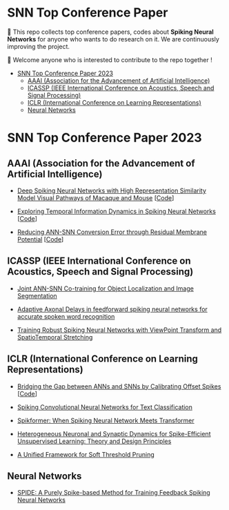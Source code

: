 # SNN Top Conference Paper

👋 This repo collects top conference papers, codes about **Spiking Neural Networks** for anyone who wants to do research on it. We are continuously improving the project.

🤗 Welcome anyone who is interested to contribute to the repo together !

- [SNN Top Conference Paper 2023](#snn-top-conference-paper-2023)
  * [AAAI (Association for the Advancement of Artificial Intelligence)](#aaai-association-for-the-advancement-of-artificial-intelligence)
  * [ICASSP (IEEE International Conference on Acoustics, Speech and Signal Processing)](#icassp-ieee-international-conference-on-acoustics-speech-and-signal-processing)
  * [ICLR (International Conference on Learning Representations)](#iclr-international-conference-on-learning-representations)
  * [Neural Networks](#neural-networks)

# SNN Top Conference Paper 2023


## AAAI (Association for the Advancement of Artificial Intelligence)

- [Deep Spiking Neural Networks with High Representation Similarity Model Visual Pathways of Macaque and Mouse](https://arxiv.org/abs/2303.06060) [[Code](https://github.com/hzc1208/ANN2SNN_SRP)]

- [Exploring Temporal Information Dynamics in Spiking Neural Networks](https://arxiv.org/abs/2211.14406) [[Code](https://github.com/intelligent-computing-lab-yale/exploring-temporal-information-dynamics-in-spiking-neural-networks)]

- [Reducing ANN-SNN Conversion Error through Residual Membrane Potential](https://arxiv.org/abs/2302.02091) [[Code](https://github.com/grasshlw/snn-neural-similarity)]


## ICASSP (IEEE International Conference on Acoustics, Speech and Signal Processing)

- [ Joint ANN-SNN Co-training for Object Localization and Image Segmentation](https://arxiv.org/abs/2303.12738)

- [ Adaptive Axonal Delays in feedforward spiking neural networks for accurate spoken word recognition](https://arxiv.org/abs/2302.08607)

- [Training Robust Spiking Neural Networks with ViewPoint Transform and SpatioTemporal Stretching](https://arxiv.org/abs/2303.07609)


## ICLR (International Conference on Learning Representations)

- [Bridging the Gap between ANNs and SNNs by Calibrating Offset Spikes](https://arxiv.org/abs/2302.10685) [[Code](https://github.com/hzc1208/ann2snn_cos)]


- [Spiking Convolutional Neural Networks for Text Classification](https://openreview.net/forum?id=pgU3k7QXuz0)

- [Spikformer: When Spiking Neural Network Meets Transformer](https://openreview.net/forum?id=frE4fUwz_h)

- [Heterogeneous Neuronal and Synaptic Dynamics for Spike-Efficient Unsupervised Learning: Theory and Design Principles](https://openreview.net/forum?id=QIRtAqoXwj)

- [A Unified Framework for Soft Threshold Pruning](https://openreview.net/forum?id=cCFqcrq0d8)


## Neural Networks

- [ SPIDE: A Purely Spike-based Method for Training Feedback Spiking Neural Networks](https://doi.org/10.1016/j.neunet.2023.01.026)


